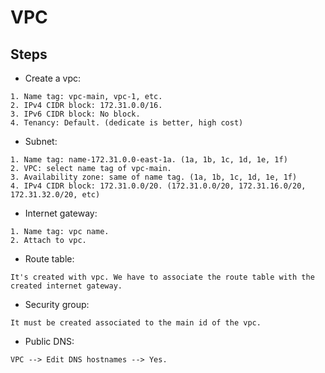 # VPC

## Steps
* Create a vpc:
```
1. Name tag: vpc-main, vpc-1, etc.
2. IPv4 CIDR block: 172.31.0.0/16.
3. IPv6 CIDR block: No block.
4. Tenancy: Default. (dedicate is better, high cost)
```
* Subnet:
```
1. Name tag: name-172.31.0.0-east-1a. (1a, 1b, 1c, 1d, 1e, 1f)
2. VPC: select name tag of vpc-main.
3. Availability zone: same of name tag. (1a, 1b, 1c, 1d, 1e, 1f)
4. IPv4 CIDR block: 172.31.0.0/20. (172.31.0.0/20, 172.31.16.0/20, 172.31.32.0/20, etc)
```
* Internet gateway:
```
1. Name tag: vpc name.
2. Attach to vpc.
```
* Route table:
```
It's created with vpc. We have to associate the route table with the created internet gateway.
```
* Security group:
```
It must be created associated to the main id of the vpc.
```
* Public DNS:
```
VPC --> Edit DNS hostnames --> Yes.
```